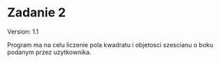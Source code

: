 # Zadanie 2
Version: 1.1

Program ma na celu liczenie pola kwadratu i objetosci szescianu o boku podanym przez uzytkownika.
